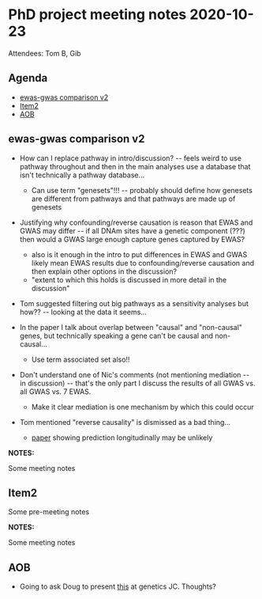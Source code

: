 # PhD project meeting notes 2020-10-23

Attendees: Tom B, Gib

## Agenda

* [ewas-gwas comparison v2](#item1) 
* [Item2](#item2)
* [AOB](#aob)

## ewas-gwas comparison v2 <a name="item1"></a>

* How can I replace pathway in intro/discussion? -- feels weird to use pathway throughout and then in the main analyses use a database that isn't technically a pathway database...
	+ Can use term "genesets"!!! -- probably should define how genesets are different from pathways and that pathways are made up of genesets 

* Justifying why confounding/reverse causation is reason that EWAS and GWAS may differ -- if all DNAm sites have a genetic component (???) then would a GWAS large enough capture genes captured by EWAS? 
	+ also is it enough in the intro to put differences in EWAS and GWAS likely mean EWAS results due to confounding/reverse causation and then explain other options in the discussion?
	+ "extent to which this holds is discussed in more detail in the discussion"

* Tom suggested filtering out big pathways as a sensitivity analyses but how?? -- looking at the data it seems... 

* In the paper I talk about overlap between "causal" and "non-causal" genes, but technically speaking a gene can't be causal and non-causal... 
	+ Use term associated set also!! 

* Don't understand one of Nic's comments (not mentioning mediation -- in discussion) -- that's the only part I discuss the results of all GWAS vs. all GWAS vs. 7 EWAS.
	+ Make it clear mediation is one mechanism by which this could occur

* Tom mentioned "reverse causality" is dismissed as a bad thing...
	+ [paper](https://pubmed.ncbi.nlm.nih.gov/32228717/) showing prediction longitudinally may be unlikely 

__NOTES:__

Some meeting notes

## Item2 <a name="item2"></a>

Some pre-meeting notes

__NOTES:__

Some meeting notes

## AOB <a name="aob"></a>

* Going to ask Doug to present [this](https://www.biorxiv.org/content/10.1101/2020.08.24.265280v1?rss=1) at genetics JC. Thoughts? 